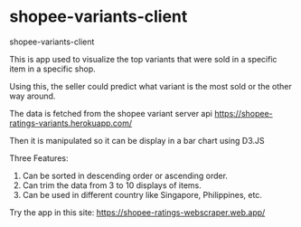 # shopee-variants-client
shopee-variants-client

This is app used to visualize the top variants that were sold in a specific item in a specific shop.

Using this, the seller could predict what variant is the most sold or the other way around.

The data is fetched from the shopee variant server api https://shopee-ratings-variants.herokuapp.com/

Then it is manipulated so it can be display in a bar chart using D3.JS

Three Features:
1. Can be sorted in descending order or ascending order.
2. Can trim the data from 3 to 10 displays of items.
3. Can be used in different country like Singapore, Philippines, etc.


Try the app in this site: https://shopee-ratings-webscraper.web.app/
